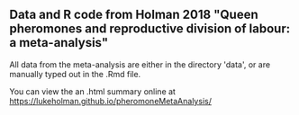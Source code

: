## Data and R code from Holman 2018 "Queen pheromones and reproductive division of labour: a meta-analysis"

All data from the meta-analysis are either in the directory 'data', or are manually typed out in the .Rmd file.

You can view the an .html summary online at https://lukeholman.github.io/pheromoneMetaAnalysis/
